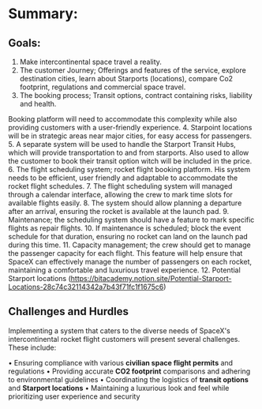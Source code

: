 # Summary:

## Goals:

1.	Make intercontinental space travel a reality.
2.	The customer Journey; Offerings and features of the service, explore destination cities, learn about Starports (locations), compare Co2 footprint, regulations and commercial space travel.
3.	The booking process; Transit options, contract containing risks, liability and health. 

Booking platform will need to accommodate this complexity while also providing customers with a user-friendly experience.
4.	Starpoint locations will be in strategic areas near major cities, for easy access for passengers.
5.	A separate system will be used to handle the Starport Transit Hubs, which will provide transportation to and from starports. Also used to allow the customer to book their transit option witch will be included in the price.
6.	The flight scheduling system; rocket flight booking platform. His system needs to be efficient, user friendly and adaptable to accommodate the rocket flight schedules. 
7.	The flight scheduling system will managed through a calendar interface, allowing the crew to mark time slots for available flights easily. 
8.	The system should allow planning a departure after an arrival, ensuring the rocket is available at the launch pad. 
9.	Maintenance; the scheduling system should have a feature to mark specific flights as repair flights.
10.	If maintenance is scheduled; block the event schedule for that duration, ensuring no rocket can land on the launch pad during this time.
11.	Capacity management; the crew should get to manage the passenger capacity for each flight. This feature will help ensure that SpaceX can effectively manage the number of passengers on each rocket, maintaining a comfortable and luxurious travel experience. 
12.	Potential Starport locations (https://bitacademy.notion.site/Potential-Starport-Locations-28c74c32114342a7b43f71fc1f1675c6) 

## Challenges and Hurdles
Implementing a system that caters to the diverse needs of SpaceX's intercontinental rocket flight customers will present several challenges. These include:

•	Ensuring compliance with various **civilian space flight permits** and regulations
•	Providing accurate **CO2 footprint** comparisons and adhering to environmental guidelines
•	Coordinating the logistics of **transit options** and **Starport locations**
•	Maintaining a luxurious look and feel while prioritizing user experience and security

